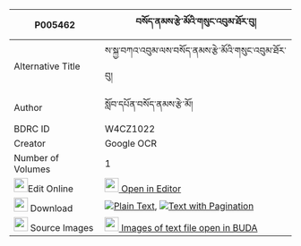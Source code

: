 |P005462|བསོད་ནམས་རྩེ་མོའི་གསུང་འབུམ་ཐོར་བུ། 
| --- | --- 
|Alternative Title |ས་སྐྱ་བཀའ་འབུམ་ལས་བསོད་ནམས་རྩེ་མོའི་གསུང་འབུམ་ཐོར་བུ།
|Author| སློབ་དཔོན་བསོད་ནམས་རྩེ་མོ།
|BDRC ID | W4CZ1022
|Creator | Google OCR
|Number of Volumes| 1
|<img width="25" src="https://img.icons8.com/color/25/000000/edit-property.png">Edit Online| [<img width="25" src="https://avatars.githubusercontent.com/u/45091458?s=200&v=4"> Open in Editor](http://editor.openpecha.org/P005462)
|<img width="25" src="https://img.icons8.com/fluent/48/000000/download-2.png"/>  Download | [![](https://img.icons8.com/color/20/000000/txt.png)Plain Text](https://github.com/Openpecha/P005462/releases/download/v2/sonam_tsemo_i_sungbum_torbu_plain_P005462.zip), [![](https://img.icons8.com/color/20/000000/txt.png)Text with Pagination](https://github.com/Openpecha/P005462/releases/download/v2/sonam_tsemo_i_sungbum_torbu_pages_P005462.zip)
|<img width="25" src="https://img.icons8.com/plasticine/100/000000/pictures-folder.png"/>  Source Images | [<img width="25" src="https://library.bdrc.io/icons/BUDA-small.svg"> Images of text file open in BUDA](https://library.bdrc.io/show/bdr:W4CZ1022)